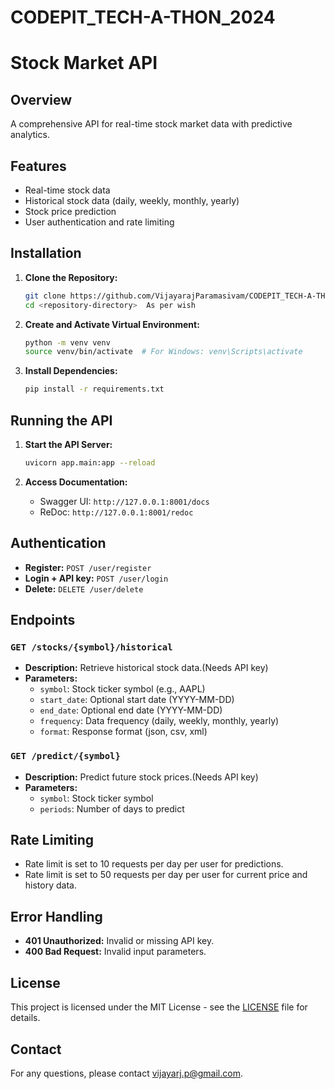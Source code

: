 # CODEPIT_TECH-A-THON_2024

# Stock Market API

## Overview
A comprehensive API for real-time stock market data with predictive analytics. 

## Features
- Real-time stock data
- Historical stock data (daily, weekly, monthly, yearly)
- Stock price prediction
- User authentication and rate limiting

## Installation

1. **Clone the Repository:**

    ```sh
    git clone https://github.com/VijayarajParamasivam/CODEPIT_TECH-A-THON_2024.git
    cd <repository-directory>  As per wish
    ```

2. **Create and Activate Virtual Environment:**

    ```sh
    python -m venv venv
    source venv/bin/activate  # For Windows: venv\Scripts\activate
    ```

3. **Install Dependencies:**

    ```sh
    pip install -r requirements.txt
    ```

## Running the API

1. **Start the API Server:**

    ```sh
    uvicorn app.main:app --reload
    ```

2. **Access Documentation:**
   - Swagger UI: `http://127.0.0.1:8001/docs`
   - ReDoc: `http://127.0.0.1:8001/redoc`

## Authentication

- **Register:** `POST /user/register`
- **Login + API key:** `POST /user/login`
- **Delete:** `DELETE /user/delete`

## Endpoints

### `GET /stocks/{symbol}/historical`
- **Description:** Retrieve historical stock data.(Needs API key)
- **Parameters:**
  - `symbol`: Stock ticker symbol (e.g., AAPL)
  - `start_date`: Optional start date (YYYY-MM-DD)
  - `end_date`: Optional end date (YYYY-MM-DD)
  - `frequency`: Data frequency (daily, weekly, monthly, yearly)
  - `format`: Response format (json, csv, xml)

### `GET /predict/{symbol}`
- **Description:** Predict future stock prices.(Needs API key)
- **Parameters:**
  - `symbol`: Stock ticker symbol
  - `periods`: Number of days to predict

## Rate Limiting

- Rate limit is set to 10 requests per day per user for predictions.
- Rate limit is set to 50 requests per day per user for current price and history data.

## Error Handling

- **401 Unauthorized:** Invalid or missing API key.
- **400 Bad Request:** Invalid input parameters.

## License

This project is licensed under the MIT License - see the [LICENSE](LICENSE) file for details.

## Contact

For any questions, please contact [vijayarj.p@gmail.com](mailto:vijayarj.p@gmail.com).

